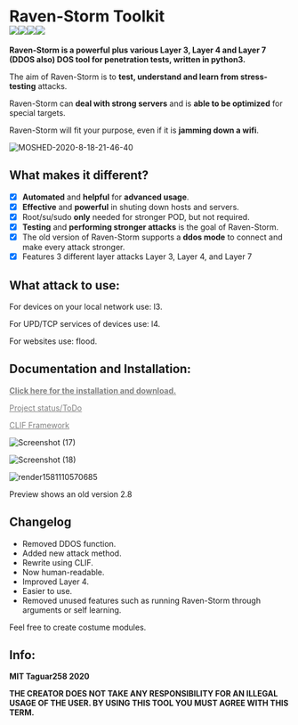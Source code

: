 # Raven-Storm Toolkit<br><img src="https://img.shields.io/badge/Language-Python3-blue"><img src="https://img.shields.io/badge/Status-Beta-orange"><img src="https://img.shields.io/badge/Version-3-red"><img src="https://img.shields.io/badge/Licence-MIT-yellowgreen">
**Raven-Storm is a powerful plus various Layer 3, Layer 4 and Layer 7 (DDOS also) DOS tool for penetration tests, written in python3.**

The aim of Raven-Storm is to **test, understand and learn from stress-testing** attacks.

Raven-Storm can **deal with strong servers** and is **able to be optimized** for special targets.

Raven-Storm will fit your purpose, even if it is **jamming down a wifi**.

<!--<img align="center" style="center" src="https://user-images.githubusercontent.com/36562445/56987982-34b0ad00-6b8f-11e9-8c2f-9182a9fcd4f9.gif" />-->
<!--Preview shows an old version 2.8-->
![MOSHED-2020-8-18-21-46-40](https://user-images.githubusercontent.com/36562445/90558504-77d7ca80-e19c-11ea-9dd5-6ba902934866.gif)

## What makes it different?

- [x] **Automated** and **helpful** for **advanced usage**.
- [x] **Effective** and **powerful** in shuting down hosts and servers.
- [x] Root/su/sudo **only** needed for stronger POD, but not required.
- [x] **Testing** and **performing stronger attacks** is the goal of Raven-Storm.
- [x] The old version of Raven-Storm supports a **ddos mode** to connect and make every attack stronger.
- [x] Features 3 different layer attacks Layer 3, Layer 4, and Layer 7

## What attack to use:

For devices on your local network use: l3.

For UPD/TCP services of devices use: l4.

For websites use: flood.

## Documentation and Installation:

<a style="color: grey" href="https://taguar258.github.io/Raven-Storm/tutorial/installation/"><b>Click here for the installation and download.</b></a>

<a style="color: grey" href="https://github.com/Taguar258/Raven-Storm/projects/1">Project status/ToDo</a>

<a style="color: grey" href="https://github.com/Taguar258/CLIF/">CLIF Framework</a>

<!--![Screenshot_20190405_181220](https://user-images.githubusercontent.com/36562445/55641522-60c65180-57ce-11e9-8c65-084edc2bfb45.jpg)-->
![Screenshot (17)](https://user-images.githubusercontent.com/36562445/90558752-de5ce880-e19c-11ea-9953-243557a8eab8.png)

![Screenshot (18)](https://user-images.githubusercontent.com/36562445/90558758-e3ba3300-e19c-11ea-8e93-6af6d8076ab3.png)
<!--![Screenshot_20190405_181220](https://user-images.githubusercontent.com/36562445/63696325-bdc4b180-c81a-11e9-89b8-a7ce24df08ca.png)-->

![render1581110570685](https://user-images.githubusercontent.com/36562445/74067207-f9ce8600-49f8-11ea-9d54-97a056169cf7.gif)

Preview shows an old version 2.8

## Changelog
- Removed DDOS function.
- Added new attack method.
- Rewrite using CLIF.
- Now human-readable.
- Improved Layer 4.
- Easier to use.
- Removed unused features such as running Raven-Storm through arguments or self learning.

Feel free to create costume modules.

## Info:

**MIT Taguar258 2020**

__THE CREATOR DOES NOT TAKE ANY RESPONSIBILITY FOR AN ILLEGAL USAGE OF THE USER. BY USING THIS TOOL YOU MUST AGREE WITH THIS TERM.__

